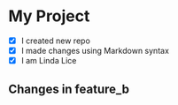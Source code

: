 # My Project

- [x] I created new repo
- [x] I made changes using Markdown syntax
- [x] I am Linda Lice
## Changes in feature_b
